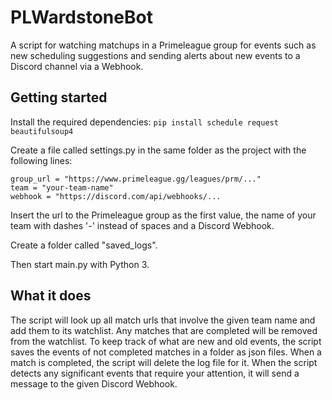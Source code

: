 # PLWardstoneBot

A script for watching matchups in a Primeleague group for events such as new scheduling suggestions
and sending alerts about new events to a Discord channel via a Webhook.

## Getting started

Install the required dependencies:
``pip install schedule request beautifulsoup4``

Create a file called settings.py in the same folder as the project with the following lines:
```
group_url = "https://www.primeleague.gg/leagues/prm/..."
team = "your-team-name"
webhook = "https://discord.com/api/webhooks/...
```
Insert the url to the Primeleague group as the first value,
the name of your team with dashes '-' instead of spaces and
a Discord Webhook.

Create a folder called "saved_logs".

Then start main.py with Python 3.

## What it does

The script will look up all match urls that involve the given team name and add them to its watchlist.
Any matches that are completed will be removed from the watchlist.
To keep track of what are new and old events, the script saves the events of not completed matches in a folder as json files.
When a match is completed, the script will delete the log file for it.
When the script detects any significant events that require your attention, it will send a message to the given Discord Webhook.


